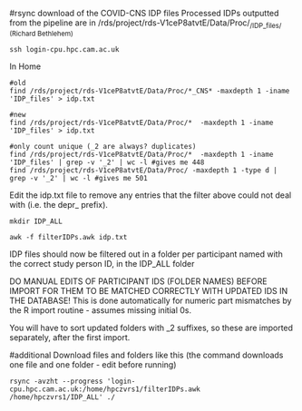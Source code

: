 #rsync download of the COVID-CNS IDP files
Processed IDPs outputted from the pipeline are in /rds/project/rds-V1ceP8atvtE/Data/Proc/<sub>/IDP_files/ (Richard Bethlehem)

    ssh login-cpu.hpc.cam.ac.uk
    
In Home
    
    #old
    find /rds/project/rds-V1ceP8atvtE/Data/Proc/*_CNS* -maxdepth 1 -iname 'IDP_files' > idp.txt
    
    #new
    find /rds/project/rds-V1ceP8atvtE/Data/Proc/*  -maxdepth 1 -iname 'IDP_files' > idp.txt
    
    #only count unique (_2 are always? duplicates)
    find /rds/project/rds-V1ceP8atvtE/Data/Proc/*  -maxdepth 1 -iname 'IDP_files' | grep -v '_2' | wc -l #gives me 448
    find /rds/project/rds-V1ceP8atvtE/Data/Proc/ -maxdepth 1 -type d | grep -v '_2' | wc -l #gives me 501
    
Edit the idp.txt file to remove any entries that the filter above could not deal with (i.e. the depr_ prefix).
    
    mkdir IDP_ALL
    
    awk -f filterIDPs.awk idp.txt
    
IDP files should now be filtered out in a folder per participant named with the correct study person ID, in the IDP_ALL folder

DO MANUAL EDITS OF PARTICIPANT IDS (FOLDER NAMES) BEFORE IMPORT FOR THEM TO BE MATCHED CORRECTLY WITH UPDATED IDS IN THE DATABASE! This is done automatically for numeric part mismatches by the R import routine - assumes missing initial 0s.

You will have to sort updated folders with _2 suffixes, so these are imported separately, after the first import.


#additional
Download files and folders like this (the command downloads one file and one folder - edit before running)

    rsync -avzht --progress 'login-cpu.hpc.cam.ac.uk:/home/hpczvrs1/filterIDPs.awk /home/hpczvrs1/IDP_ALL' ./
